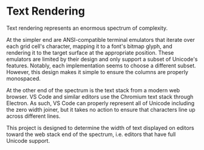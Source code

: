 # Text Rendering

Text rendering represents an enormous spectrum of complexity.

At the simpler end are ANSI-compatible terminal emulators that iterate over each grid cell's character, mapping it to a font's bitmap glyph, and rendering it to the target surface at the appropriate position.  These emulators are limited by their design and only support a subset of Unicode's features.  Notably, each implementation seems to choose a different subset.  However, this design makes it simple to ensure the columns are properly monospaced.

At the other end of the spectrum is the text stack from a modern web browser.  VS Code and similar editors use the Chromium text stack through Electron.  As such, VS Code can properly represent all of Unicode including the zero width joiner, but it takes no action to ensure that characters line up across different lines.

This project is designed to determine the width of text displayed on editors toward the web stack end of the spectrum, i.e. editors that have full Unicode support.
